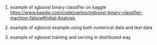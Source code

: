 1. example of xgboost binary classifier on kaggle 
    https://www.kaggle.com/code/yantxx/xgboost-binary-classifier-machine-failure#Initial-Analysis

2. example of xgboost example using both numerical data and text data


3. example of xgboost training and serving in distributed way